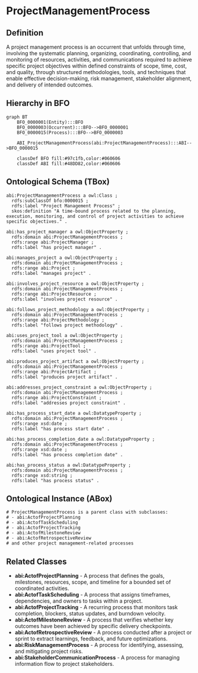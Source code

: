 # ProjectManagementProcess

## Definition
A project management process is an occurrent that unfolds through time, involving the systematic planning, organizing, coordinating, controlling, and monitoring of resources, activities, and communications required to achieve specific project objectives within defined constraints of scope, time, cost, and quality, through structured methodologies, tools, and techniques that enable effective decision-making, risk management, stakeholder alignment, and delivery of intended outcomes.

## Hierarchy in BFO
```mermaid
graph BT
    BFO_0000001(Entity):::BFO
    BFO_0000003(Occurrent):::BFO-->BFO_0000001
    BFO_0000015(Process):::BFO-->BFO_0000003
    
    ABI_ProjectManagementProcess(abi:ProjectManagementProcess):::ABI-->BFO_0000015
    
    classDef BFO fill:#97c1fb,color:#060606
    classDef ABI fill:#48DD82,color:#060606
```

## Ontological Schema (TBox)
```turtle
abi:ProjectManagementProcess a owl:Class ;
  rdfs:subClassOf bfo:0000015 ;
  rdfs:label "Project Management Process" ;
  skos:definition "A time-bound process related to the planning, execution, monitoring, and control of project activities to achieve specific objectives." .

abi:has_project_manager a owl:ObjectProperty ;
  rdfs:domain abi:ProjectManagementProcess ;
  rdfs:range abi:ProjectManager ;
  rdfs:label "has project manager" .

abi:manages_project a owl:ObjectProperty ;
  rdfs:domain abi:ProjectManagementProcess ;
  rdfs:range abi:Project ;
  rdfs:label "manages project" .

abi:involves_project_resource a owl:ObjectProperty ;
  rdfs:domain abi:ProjectManagementProcess ;
  rdfs:range abi:ProjectResource ;
  rdfs:label "involves project resource" .

abi:follows_project_methodology a owl:ObjectProperty ;
  rdfs:domain abi:ProjectManagementProcess ;
  rdfs:range abi:ProjectMethodology ;
  rdfs:label "follows project methodology" .

abi:uses_project_tool a owl:ObjectProperty ;
  rdfs:domain abi:ProjectManagementProcess ;
  rdfs:range abi:ProjectTool ;
  rdfs:label "uses project tool" .

abi:produces_project_artifact a owl:ObjectProperty ;
  rdfs:domain abi:ProjectManagementProcess ;
  rdfs:range abi:ProjectArtifact ;
  rdfs:label "produces project artifact" .

abi:addresses_project_constraint a owl:ObjectProperty ;
  rdfs:domain abi:ProjectManagementProcess ;
  rdfs:range abi:ProjectConstraint ;
  rdfs:label "addresses project constraint" .

abi:has_process_start_date a owl:DatatypeProperty ;
  rdfs:domain abi:ProjectManagementProcess ;
  rdfs:range xsd:date ;
  rdfs:label "has process start date" .

abi:has_process_completion_date a owl:DatatypeProperty ;
  rdfs:domain abi:ProjectManagementProcess ;
  rdfs:range xsd:date ;
  rdfs:label "has process completion date" .

abi:has_process_status a owl:DatatypeProperty ;
  rdfs:domain abi:ProjectManagementProcess ;
  rdfs:range xsd:string ;
  rdfs:label "has process status" .
```

## Ontological Instance (ABox)
```turtle
# ProjectManagementProcess is a parent class with subclasses:
# - abi:ActofProjectPlanning
# - abi:ActofTaskScheduling
# - abi:ActofProjectTracking
# - abi:ActofMilestoneReview
# - abi:ActofRetrospectiveReview
# and other project management-related processes
```

## Related Classes
- **abi:ActofProjectPlanning** - A process that defines the goals, milestones, resources, scope, and timeline for a bounded set of coordinated activities.
- **abi:ActofTaskScheduling** - A process that assigns timeframes, dependencies, and owners to tasks within a project.
- **abi:ActofProjectTracking** - A recurring process that monitors task completion, blockers, status updates, and burndown velocity.
- **abi:ActofMilestoneReview** - A process that verifies whether key outcomes have been achieved by specific delivery checkpoints.
- **abi:ActofRetrospectiveReview** - A process conducted after a project or sprint to extract learnings, feedback, and future optimizations.
- **abi:RiskManagementProcess** - A process for identifying, assessing, and mitigating project risks.
- **abi:StakeholderCommunicationProcess** - A process for managing information flow to project stakeholders. 